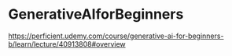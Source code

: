 # GenerativeAIforBeginners
https://perficient.udemy.com/course/generative-ai-for-beginners-b/learn/lecture/40913808#overview
